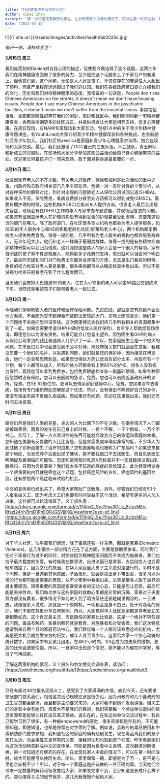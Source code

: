 ```yaml
---
title: "社区健康博览会内容介绍"
author: XiBei Zhao
excerpt: "第一次知道还有解药的存在，在发现有家人中毒的情况下，可以在第一时间注射，极大可能便可以挽回生命。。。。毒品有解药，家暴的解药就是教育，对施暴者和对受害者。我们这次特意邀请到来自两个县的家庭司法中心，我们建议每一个人都应该熟悉这样的机构，尤其是更大机会成为受害方的妇女，成年人甚至青少年。。。您知道在美国有反胃酸的人比比皆是，但是胃癌发病率确实非常的低，不少华人为此耽搁了诊断而错失了治疗的良机？您知道鼻咽癌也被称为广东癌吗？如果您来自那个地区，当发现脖子后面出现了硬块，绝不要找借口不去找医生，而且见到医生明确提及鼻咽癌的可能性。您还知道常规的乳房X光检查并不一定就能保证查出乳腺癌吗，只因为您是亚裔？"
date: "2023-03-15"
---
```


![]({{ site.url }}/assets/images/activities/healthfair2023c.jpg)

*每日一贴，请持续关注！*

**3月15日 周三**

看到淼莲贴的Danica对自我心理的描述，促使我今晚选择了这个话题。这两三年我们在精神健康方面做了很多的努力，至少是把这个话题带上了千家万户的餐桌上，但也意识到，这个问题，无论是大人还是孩子，不仅仅存在的普遍性大大超出了预料，而且严重程度远远超出了我们的认知。我们在各级政府苦口婆心介绍我们的文化，历史和我们对待精神健康的态度。我常说的一句话是，People don't see Chinese Americans on the streets, it doesn't mean we don't have housing issues. People don't see many Chinese Americans in the psychiatric facilities, it doesn't mean we don't suffer from the meantal illness. 事实恰恰相反，全部都是隐性的存在我们的家庭，周边和社区中。我们刚刚得到一笔精神健康资金，会用来培训更多的社区成员，并提供机会让大家能相互支持，恢复心理健康。在周日现场，有NAMI专家现场和大家互动，包括1点中的关于青少年精神健康专题讲座。有YouthLine向大家介绍青少年精神健康现状和各种挑战，也会鼓励社区青少年加入。我们社区的Jessica是家庭和青少年心理健康咨询师，她会在现场和大家交谈。最后，我们还邀请了OCC自己的三支队伍，木兰鼓队，青玉舞队和新成立的汉服队，在现场和大家分享参加这些公益活动给自己身心健康带来的益处。欢迎家长带着孩子们一同来现场，敢于面对将会是最重要的一步。

**3月14日 周二**

社区里家有老人的不在少数，有关老人的医疗，保险和福利是此次活动的重中之重。州政府和县政府相关部门几乎全部在场，包括一对一有针对性的个案分析，从对各种保险的解释对比，到针对出现的问题替老人从保险公司讨回公道(SHIBA)。如果收入不高，保险费用，看病自费部分甚至处方药都可以得到减免(OMSC)。需要长期护理的时候，这些机构(ADRC)会指派专人提供咨询。很多老人最后会出现失智症，现场会有在OHSU工作的华人专家举办专题讲座，并现场回答您的问题。如果您有证据显示老人在护理机构没有得到妥善的护理甚至受到虐待，您要知道投诉的部门在哪儿。除了政府部门，在社区很多专业机构也都会为老人提供服务，包括SE的华人服务中心和NE的积极老龄化社区(好莱坞老人中心)，两个机构都定期给老人提供免费食品。值得一提的是，几乎所有为老人服务的机构也都会服务残疾人，无论年纪大小，他们和老人一样属于最弱势群体。值得一提的是有些精神疾病如精神分裂可以划归为残疾，这对照顾这些病人的家人会是一个很大的帮助。家有自闭症的孩子算不算是残疾人，能得到多少政府的支持，周日就可以当面问个明白了。最后昨天提到的门对门免费出车服务会非常的方便，尤其是出门看病的时候。免费的视力检查对老人更是重要，很多疾病都可以从眼底检查中看出来。所以不是说视力检查只是看老花到了什么程度而已。

当天我们会安排大巴接送SE的老人，住在大小12街的老人可以坐56路公交到终点下车。当然还是希望孩子们能带着老人一起过去。

**3月13日 周一**

今晚我们聊聊低收入者的医疗和医疗保险问题。先说底线，那就是您有病绝不会没地方看病，不会因为交不起押金而被赶出医院的大门，实际上医院急诊，他们第一个问题绝不会是问您带没带钱。这次健康博览会我们把几乎所有相关的资源都集中到了一起，如果您需要申请OHP(州政府低收入医疗保险)，会有专人帮助您现场申请，即便您自以为没有资格，结果可能会让您喜出望外。因为医生看OHP的病人从保险公司拿到的钱比普通病人几乎少了一半，所以，找家庭医生会是一个很大的问题，在求医过程中也会遭受到不公平对待，州政府相关部门就会坐在这里，我建议您要一个她们的名片，以后遇到问题，她们就是您的保护神，因为相见在博览会，她们一定会帮您帮到底。如果您觉得处方药让您自负部分太多，州政府有一个计划，每个人都可以加入，所有的处方药都会有上至80%的折扣。很多人没有视力保险，现场您可以拿到免费券，包括免费眼底检查和一副基础眼镜。如果各种原因您暂时没有保险，您可以去医院的急诊，免费。您也可以去附近县政府开的诊所，免费。在SE 82街住的，更可以去瑰丽家庭健康中心，免费。您如果没车去看病，现场有专门组织帮助您解除这个忧虑。所以，没有理由不照顾好自己的身体，更没有理由有病不看而久病成疾。您如果还有问题，欢迎在这里提出来，我们还有时间去找资源。

**3月12日 周日**

癌症仍然是我们人类的克星，身边的人为此倒下的不在少数。在很多情况下人们都是被动等待，而真的发生在自己身上的时候，一百个不解，一千个假如，一万个不甘心。实际上，了解一点点常识性的东西可能就会改变自己的命运和家庭的幸福。您知道在美国有反胃酸的人比比皆是，但是胃癌发病率确实非常的低，不少华人为此耽搁了诊断而错失了治疗的良机？您知道鼻咽癌也被称为广东癌吗？如果您来自那个地区，当发现脖子后面出现了硬块，绝不要找借口不去找医生，而且见到医生明确提及鼻咽癌的可能性。您还知道常规的乳房X光检查并不一定就能保证查出乳腺癌吗，只因为您是亚裔？我们有太多不知道的癌症的风险知识。此次健康博览会一个很重要的内容就是癌症这个话题，包括癌症风险的宣传，癌症风险的基因检测，还有参加两个癌症临床试验的机会。

中文的宣传单已经出来了，希望大家帮助广泛散发。另外。尽管我们已经有50个人报名做义工，因为考虑义工们也要有时间受益于这个活动，希望有更多的人加入进来，这样据可以轮流值班了。义工报名表：[https://docs.google.com/forms/d/e/1FAIpQLSeJYipa3OUz_8UzsMEo-RfszI24rih7jmD1PnEORJGSVjjlKQ/viewform?usp=sf_link](https://docs.google.com/forms/d/e/1FAIpQLSeJYipa3OUz_8UzsMEo-RfszI24rih7jmD1PnEORJGSVjjlKQ/viewform?usp=sf_link)

**3月11日 周六**

对于华人社区，似乎离我们很远，除了毒品还有一样东西，那就是家暴(Domestic Violence)。这几年很大一部分精力花在了这方面，主要是救助受害者，同时我们在对于家暴行为说不的同时，对那些因为精神健康问题而不幸成为施暴者，我们也给予最大程度的关爱。有时候我在群里讲，出进法庭已是常事，去监狱捞人也变得轻车熟路了。因为文化的原因，在华人家庭里大男子主义绝对是盛行的，平时不是个问题，但是一旦遇到其他原因，矛盾激化，就会是拔出萝卜带出泥，很多习以为常的行为都可能是家暴的表现。从不少案例中看得出来，法盲是很多人敢于越界的最主要原因。同等重要的原因是家暴受害者的无助心态，只能是忍让忍受，最后可能是丢掉性命。我们每次参与这些家庭的救助心里都是非常的沉痛，家暴对于夫妻双方都没有赢者，很多情况下如何进入到了司法系统还都是糊里糊涂的，一旦进去，我跟很多人说过，那就是一个绞肉机，一切都会是身不由己。处于对隐私的保护，我们不能在群里分享任何案例，所以，大家觉得华人社区家家都是尊老爱幼夫妻相敬如宾。这个肯定是主流，但是隐性的家暴比比皆是，这是一个绝对不容忽视的问题。毒品有解药，家暴的解药就是教育，对施暴者和对受害者。我们这次特意邀请到来自两个县的家庭司法中心，我们建议每一个人都应该熟悉这样的机构，尤其是更大机会成为受害方的妇女，成年人甚至青少年。这里给大家一个惊心动魄的统计数字，如果家中有女孩儿出走，在48个小时内，1/3会成为拉皮条的猎物，更高的比例会遭到性侵。所以，一旦家中出现这个情况，绝不能以为躲在同学家，等消了气再回家。

了解这两家机构的情况，义工报名和参加博览会调查表，请访问：[https://pdxchinese.org/healthfair/](https://pdxchinese.org/healthfair/)

**3月10日 周五**

已经有超过40位报名现场义工，感受到了大家满满的热情。直到今天，还有要求参展部门联系我们，相信这次活动规模应该是很少见，因为州政府和几个县政府的卫生官员都会到场，而且都是主动要求来的。大家将看不到她们发表讲话，但义工们的身影中会有她们。规模大不是我们的目的，我们需要每一个参加单位提供的信息资源都是能够让社区成员真正受益。说实在的，在和这些单位交流过程中，我自己都学习到了很多，有一种被empowered的感觉，很多资源都是存在的，不可能都知道，即便知道，也都是停留在对字面的了解。例如说，县政府的毒品使用和中毒预防部门要求参加，我知道社区的家庭的确有悲剧发生，现在毒品离我们的孩子实在太近，而且毒性又是非常的厉害，但我的认知也就到这个程度。昨天看到她们为这次活动特意翻成中文的宣传单，可能是因为看着中文亲切，这次翻译的确很棒，第一次知道还有解药的存在，在发现有家人中毒的情况下，可以在第一时间注射，极大可能便可以挽回生命。所以，家里保留一瓶，即便是为了万一，是不是心里也会安稳不少？所以，对于每一个家庭这是应该做的一件正确的事。当天她们会带来一定数量的解药现场发放给大家，如果发完拿不到，至少知道是长成什么样子的。类似值得关注的细节很多，这几天我慢慢介绍给大家。

